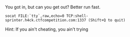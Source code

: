 You got in, but can you get out? Better run fast.

```
socat FILE:`tty`,raw,echo=0 TCP:shell-sprinter.h4ck.ctfcompetition.com:1337 (Shift+Q to quit)
```

Hint: If you ain't cheating, you ain't trying